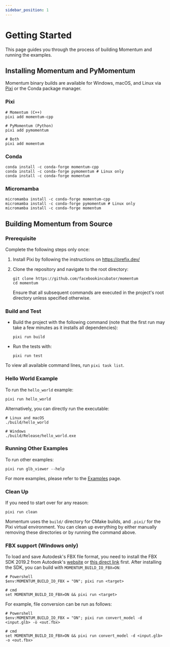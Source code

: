 ```yaml
---
sidebar_position: 1
---
```


# Getting Started

This page guides you through the process of building Momentum and running the examples.

## Installing Momentum and PyMomentum

Momentum binary builds are available for Windows, macOS, and Linux via [Pixi](https://prefix.dev/) or the Conda package manager.

### Pixi

```
# Momentum (C++)
pixi add momentum-cpp

# PyMomentum (Python)
pixi add pymomentum

# Both
pixi add momentum
```

### Conda

```
conda install -c conda-forge momentum-cpp
conda install -c conda-forge pymomentum # Linux only
conda install -c conda-forge momentum
```

### Micromamba

```
micromamba install -c conda-forge momentum-cpp
micromamba install -c conda-forge pymomentum # Linux only
micromamba install -c conda-forge momentum
```

## Building Momentum from Source

### Prerequisite

Complete the following steps only once:

1. Install Pixi by following the instructions on https://prefix.dev/

1. Clone the repository and navigate to the root directory:

   ```
   git clone https://github.com/facebookincubator/momentum
   cd momentum
   ```

   Ensure that all subsequent commands are executed in the project's root directory unless specified otherwise.

### Build and Test

- Build the project with the following command (note that the first run may take a few minutes as it installs all dependencies):

  ```
  pixi run build
  ```

- Run the tests with:

  ```
  pixi run test
  ```

To view all available command lines, run `pixi task list`.

### Hello World Example

To run the `hello_world` example:

```
pixi run hello_world
```

Alternatively, you can directly run the executable:

```
# Linux and macOS
./build/hello_world

# Windows
./build/Release/hello_world.exe
```

### Running Other Examples

To run other examples:

```
pixi run glb_viewer --help
```

For more examples, please refer to the [Examples](https://facebookincubator.github.io/momentum/docs/examples/viewers) page.

### Clean Up

If you need to start over for any reason:

```
pixi run clean
```

Momentum uses the `build/` directory for CMake builds, and `.pixi/` for the Pixi virtual environment. You can clean up everything by either manually removing these directories or by running the command above.

### FBX support (Windows only)

To load and save Autodesk's FBX file format, you need to install the FBX SDK 2019.2 from Autodesk's [website](https://aps.autodesk.com/developer/overview/fbx-sdk) or [this direct link](https://www.autodesk.com/content/dam/autodesk/www/adn/fbx/20192/fbx20192_fbxsdk_vs2017_win.exe) first. After installing the SDK, you can build with `MOMENTUM_BUILD_IO_FBX=ON`:

```
# Powershell
$env:MOMENTUM_BUILD_IO_FBX = "ON"; pixi run <target>

# cmd
set MOMENTUM_BUILD_IO_FBX=ON && pixi run <target>
```

For example, file conversion can be run as follows:

```
# Powershell
$env:MOMENTUM_BUILD_IO_FBX = "ON"; pixi run convert_model -d <input.glb> -o <out.fbx>

# cmd
set MOMENTUM_BUILD_IO_FBX=ON && pixi run convert_model -d <input.glb> -o <out.fbx>
```
